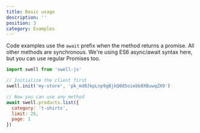 ```yaml
---
title: Basic usage
description: ''
position: 3
category: Examples
---
```


Code examples use the `await` prefix when the method returns a promise. All other methods are synchronous. We're using ES6 async/await syntax here, but you can use regular Promises too.

```javascript
import swell from 'swell-js'

// Initialize the client first
swell.init('my-store', 'pk_md0JkpLnp9gBjkQ085oiebb0XBuwqZX9')

// Now you can use any method
await swell.products.list({
  category: 't-shirts',
  limit: 25,
  page: 1
})
```

<br />
